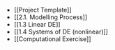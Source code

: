 - [[Project Template]]
- [[2.1. Modelling Process]]
- [[1.3 Linear DE]]
- [[1.4 Systems of DE (nonlinear)]]
- [[Computational Exercise]]